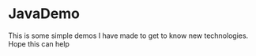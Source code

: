 # JavaDemo
This is some simple demos I have made to get to know new technologies. Hope this can help
